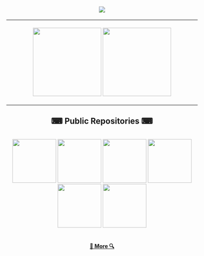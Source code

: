 <h1 align="center">
  <img src="https://readme-typing-svg.herokuapp.com/?lines=Hello;I+am+Zastinian&color=FFFFFF&center=true&size=30&font=Rubik+80s+Fade" />
</h1>

<hr />
<div width="100%" style="margin: 20px" align="center">
  <img
    height="180"
    src="https://github-readme-stats.vercel.app/api/top-langs/?username=Zastinian&layout=compact&theme=codeSTACKr&langs_count=9&border_color=61dafb&border_radius=10"
  />
  <img
    height="180"
    src="https://github-readme-streak-stats.herokuapp.com/?user=Zastinian&theme=codeSTACKr&count-private=true&v=2&border=61dafb&border_radius=10"
  />
</div>
<hr />

<h2 align="center" style="font-family: Rubik 80s Fade">⌨ Public Repositories ⌨</h2>

<br />
<div width="100%" align="center">
  <a align="right" href="https://github.com/Zastinian/HedystiaMD" title="HedystiaMD"
    ><img
      height="115"
      src="https://github-readme-stats.vercel.app/api/pin/?username=Zastinian&repo=HedystiaMD&theme=codeSTACKr&border_color=61dafb&border_radius=10"
  /></a>
  <a align="left" href="https://github.com/Zastinian/Discord-Bot-Template" title="Discord-Bot-Template"
    ><img
      height="115"
      src="https://github-readme-stats.vercel.app/api/pin/?username=Zastinian&repo=Discord-Bot-Template&theme=codeSTACKr&border_color=61dafb&border_radius=10"
  /></a>
  <a align="left" href="https://github.com/Zastinian/Guilded-Bot" title="Guilded-Bot"
    ><img
      height="115"
      src="https://github-readme-stats.vercel.app/api/pin/?username=Zastinian&repo=Guilded-Bot&theme=codeSTACKr&border_color=61dafb&border_radius=10"
  /></a>
  <a align="right" href="https://github.com/Zastinian/Astro-Login" title="Astro-Login"
    ><img
      height="115"
      src="https://github-readme-stats.vercel.app/api/pin/?username=Zastinian&repo=Astro-Login&theme=codeSTACKr&border_color=61dafb&border_radius=10"
  /></a>
  <a align="right" href="https://github.com/Zastinian/hedystia-useful" title="hedystia-useful"
    ><img
      height="115"
      src="https://github-readme-stats.vercel.app/api/pin/?username=Zastinian&repo=hedystia-useful&theme=codeSTACKr&border_color=61dafb&border_radius=10"
  /></a>
  <a align="left" href="https://github.com/Zastinian/Hedystia-Builders" title="Hedystia-Builders"
    ><img
      height="115"
      src="https://github-readme-stats.vercel.app/api/pin/?username=Zastinian&repo=Hedystia-Builders&theme=codeSTACKr&border_color=61dafb&border_radius=10"
  /></a>
</div>

<br />

<h4 align="center">
  <a href="https://github.com/Zastinian?tab=repositories" title="Show Repositories">🔎 More 🔍</a>
</h4>
